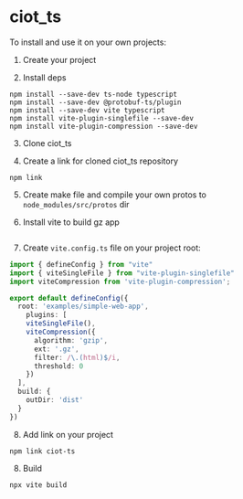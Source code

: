 ciot_ts
=======

To install and use it on your own projects:

1. Create your project

2. Install deps

```shell
npm install --save-dev ts-node typescript
npm install --save-dev @protobuf-ts/plugin
npm install --save-dev vite typescript
npm install vite-plugin-singlefile --save-dev 
npm install vite-plugin-compression --save-dev
```

3. Clone ciot_ts

3. Create a link for cloned ciot_ts repository

```shell
npm link
```

5. Create make file and compile your own protos to `node_modules/src/protos` dir

6. Install vite to build gz app

```

```

7. Create `vite.config.ts` file on your project root:

```ts
import { defineConfig } from "vite"
import { viteSingleFile } from "vite-plugin-singlefile"
import viteCompression from 'vite-plugin-compression';

export default defineConfig({
  root: 'examples/simple-web-app',
	plugins: [
    viteSingleFile(),
    viteCompression({
      algorithm: 'gzip',
      ext: '.gz',
      filter: /\.(html)$/i,
      threshold: 0
    })
  ],
  build: {
    outDir: 'dist'
  }
})
```

8. Add link on your project

```shell
npm link ciot-ts
```

8. Build

```shell
npx vite build
```

